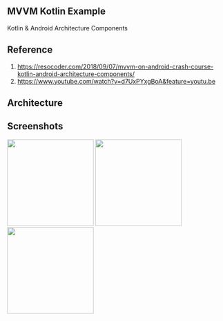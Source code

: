 MVVM Kotlin Example
-----------------
Kotlin & Android Architecture Components

Reference
----------
1. https://resocoder.com/2018/09/07/mvvm-on-android-crash-course-kotlin-android-architecture-components/
2. https://www.youtube.com/watch?v=d7UxPYxgBoA&feature=youtu.be

Architecture
---------
<div>
  <width="600" src="https://user-images.githubusercontent.com/45925992/54183681-0d6f2500-44e8-11e9-94c6-19299387b07a.png">
</div>

Screenshots
-----------
<div>
  <img width="200" src="https://user-images.githubusercontent.com/45925992/54183141-b9b00c00-44e6-11e9-8c45-eea62e77c35e.png">
  <img width="200" src="https://user-images.githubusercontent.com/45925992/54183150-bcaafc80-44e6-11e9-93cc-ef06e4340e85.png">
  <img width="200" src="https://user-images.githubusercontent.com/45925992/54183156-be74c000-44e6-11e9-8f19-9c5b4b204e6f.png">
</div>
